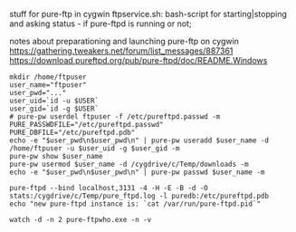 stuff for pure-ftp in cygwin
ftpservice.sh: bash-script for starting|stopping and asking status - if pure-ftpd is running or not;

notes about preparationing and launching pure-ftp on cygwin
https://gathering.tweakers.net/forum/list_messages/887361
https://download.pureftpd.org/pub/pure-ftpd/doc/README.Windows
```
mkdir /home/ftpuser
user_name="ftpuser"
user_pwd="..."
user_uid=`id -u $USER`
user_gid=`id -g $USER`
# pure-pw userdel ftpuser -f /etc/pureftpd.passwd -m
PURE_PASSWDFILE="/etc/pureftpd.passwd"
PURE_DBFILE="/etc/pureftpd.pdb"
echo -e "$user_pwd\n$user_pwd\n" | pure-pw useradd $user_name -d /home/ftpuser -u $user_uid -g $user_gid -m
pure-pw show $user_name
pure-pw usermod $user_name -d /cygdrive/c/Temp/downloads -m
echo -e "$user_pwd\n$user_pwd\n" | pure-pw passwd $user_name -m

pure-ftpd --bind localhost,3131 -4 -H -E -B -d -O stats:/cygdrive/c/Temp/pure_ftpd.log -l puredb:/etc/pureftpd.pdb
echo "new pure-ftpd instance is: `cat /var/run/pure-ftpd.pid`"

watch -d -n 2 pure-ftpwho.exe -n -v
```
